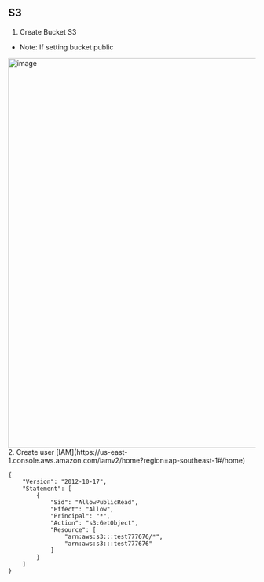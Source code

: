 ## S3

1. Create Bucket S3
- Note: If setting bucket public
<img width="794" alt="image" src="https://user-images.githubusercontent.com/61413434/207755682-2ec00b55-95cc-43cf-ba4c-2b7ecec47e3e.png">
2. Create user [IAM](https://us-east-1.console.aws.amazon.com/iamv2/home?region=ap-southeast-1#/home)


```
{
    "Version": "2012-10-17",
    "Statement": [
        {
            "Sid": "AllowPublicRead",
            "Effect": "Allow",
            "Principal": "*",
            "Action": "s3:GetObject",
            "Resource": [
                "arn:aws:s3:::test777676/*",
                "arn:aws:s3:::test777676"
            ]
        }
    ]
}

```
